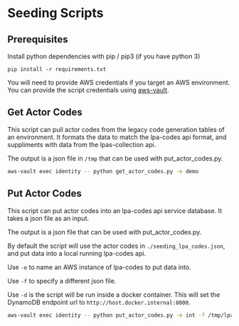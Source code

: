 # Seeding Scripts

## Prerequisites

Install python dependencies with pip / pip3 (if you have python 3)

``` shell
pip install -r requirements.txt
```

You will need to provide AWS credentials if you target an AWS environment. You can provide the script credentials using [aws-vault](https://github.com/99designs/aws-vault).

## Get Actor Codes

This script can pull actor codes from the legacy code generation tables of an environment. It formats the data to match the lpa-codes api format, and suppliments with data from the lpas-collection api.

The output is a json file in `/tmp` that can be used with put_actor_codes.py.

```bash
aws-vault exec identity -- python get_actor_codes.py -e demo
```

## Put Actor Codes

This script can put actor codes into an lpa-codes api service database. It takes a json file as an input.

The output is a json file that can be used with put_actor_codes.py.

By default the script will use the actor codes in `./seeding_lpa_codes.json`, and put data into a local running lpa-codes api.

Use `-e` to name an AWS instance of lpa-codes to put data into.

Use `-f` to specify a different json file.

Use `-d` is the script will be run inside a docker container. This will set the DynamoDB endpoint url to `http://host.docker.internal:8000`.

```bash
aws-vault exec identity -- python put_actor_codes.py -e int -f /tmp/lpa_codes_demo_2020-06-04.json -d
```
